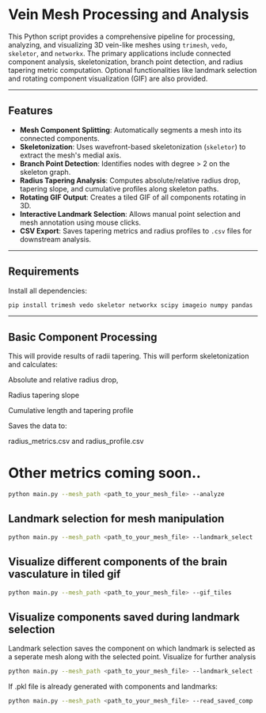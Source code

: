 # Vein Mesh Processing and Analysis

This Python script provides a comprehensive pipeline for processing, analyzing, and visualizing 3D vein-like meshes using `trimesh`, `vedo`, `skeletor`, and `networkx`.
The primary applications include connected component analysis, skeletonization, branch point detection, and radius tapering metric computation. Optional functionalities like landmark selection and rotating component visualization (GIF) are also provided.

---

## Features

- **Mesh Component Splitting**: Automatically segments a mesh into its connected components.
- **Skeletonization**: Uses wavefront-based skeletonization (`skeletor`) to extract the mesh's medial axis.
- **Branch Point Detection**: Identifies nodes with degree > 2 on the skeleton graph.
- **Radius Tapering Analysis**: Computes absolute/relative radius drop, tapering slope, and cumulative profiles along skeleton paths.
- **Rotating GIF Output**: Creates a tiled GIF of all components rotating in 3D.
- **Interactive Landmark Selection**: Allows manual point selection and mesh annotation using mouse clicks.
- **CSV Export**: Saves tapering metrics and radius profiles to `.csv` files for downstream analysis.

----

## Requirements

Install all dependencies:

```bash
pip install trimesh vedo skeletor networkx scipy imageio numpy pandas
```
---

## Basic Component Processing

This will provide results of radii tapering.
This will perform skeletonization and calculates: 

Absolute and relative radius drop,

Radius tapering slope

Cumulative length and tapering profile

Saves the data to:

radius_metrics.csv and radius_profile.csv

# Other metrics coming soon..

```bash
python main.py --mesh_path <path_to_your_mesh_file> --analyze
```
## Landmark selection for mesh manipulation

```bash
python main.py --mesh_path <path_to_your_mesh_file> --landmark_select
```
## Visualize different components of the brain vasculature in tiled gif
```bash
python main.py --mesh_path <path_to_your_mesh_file> --gif_tiles
```
## Visualize components saved during landmark selection
Landmark selection saves the component on which landmark is selected as a seperate mesh along with the selected point. Visualize for further analysis

```bash
python main.py --mesh_path <path_to_your_mesh_file> --landmark_select --read_saved_comp
```
If .pkl file is already generated with components and landmarks:

```bash
python main.py --mesh_path <path_to_your_mesh_file> --read_saved_comp
```






